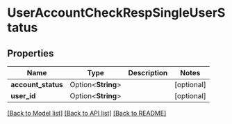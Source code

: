 # UserAccountCheckRespSingleUserStatus

## Properties

Name | Type | Description | Notes
------------ | ------------- | ------------- | -------------
**account_status** | Option<**String**> |  | [optional]
**user_id** | Option<**String**> |  | [optional]

[[Back to Model list]](../README.md#documentation-for-models) [[Back to API list]](../README.md#documentation-for-api-endpoints) [[Back to README]](../README.md)



